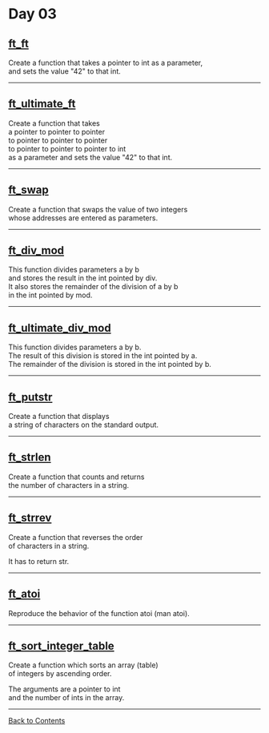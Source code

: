 # Day 03

## [ft_ft](./ft_ft.c)

Create a function that takes a pointer to int as a parameter,  
and sets the value "42" to that int.

---

## [ft_ultimate_ft](./ft_ultimate_ft.c)

Create a function that takes  
a pointer to pointer to pointer  
to pointer to pointer to pointer  
to pointer to pointer to pointer to int  
as a parameter and sets the value "42" to that int.

---

## [ft_swap](./ft_swap.c)

Create a function that swaps the value of two integers  
whose addresses are entered as parameters.

---

## [ft_div_mod](./ft_div_mod.c)

This function divides parameters a by b  
and stores the result in the int pointed by div.  
It also stores the remainder of the division of a by b  
in the int pointed by mod.

---

## [ft_ultimate_div_mod](./ft_div_mod.c)

This function divides parameters a by b.  
The result of this division is stored in the int pointed by a.  
The remainder of the division is stored in the int pointed by b.

---

## [ft_putstr](./ft_putstr.c)

Create a function that displays  
a string of characters on the standard output.

---

## [ft_strlen](./ft_strlen.c)

Create a function that counts and returns  
the number of characters in a string.

---

## [ft_strrev](./ft_strrev.c)

Create a function that reverses the order  
of characters in a string.  

It has to return str.

---

## [ft_atoi](ft_atoi.c)

Reproduce the behavior of the function atoi (man atoi).

---

## [ft_sort_integer_table](./ft_sort_integer_table.c)

Create a function which sorts an array (table)  
of integers by ascending order.  

The arguments are a pointer to int  
and the number of ints in the array.

---

[Back to Contents](../README.md)
